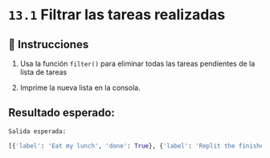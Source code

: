 # `13.1` Filtrar las tareas realizadas

## 📝 Instrucciones

1. Usa la función `filter()` para eliminar todas las tareas pendientes de la lista de tareas 

2. Imprime la nueva lista en la consola.

## Resultado esperado:

```py
Salida esperada:

[{'label': 'Eat my lunch', 'done': True}, {'label': 'Replit the finishes', 'done': True}, {'label': 'Read a book', 'done': True}]
  ```